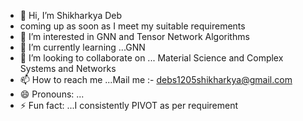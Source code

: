 - 👋 Hi, I’m Shikharkya Deb
- coming up as soon as I meet my suitable requirements
- 👀 I’m interested in GNN and Tensor Network Algorithms
- 🌱 I’m currently learning ...GNN
- 💞️ I’m looking to collaborate on ... Material Science and Complex Systems and Networks
- 📫 How to reach me ...Mail me :- debs1205shikharkya@gmail.com
- 😄 Pronouns: ...
- ⚡ Fun fact: ...I consistently PIVOT as per requirement

<!---
shikharkyadesultory/shikharkyadesultory is a ✨ special ✨ repository because its `README.md` (this file) appears on your GitHub profile.
You can click the Preview link to take a look at your changes.
--->
